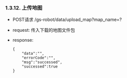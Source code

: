 ### 1.3.12. 上传地图

  - POST请求 /gs-robot/data/upload_map?map_name=?

  - request: 传入下载的地图文件包

  - response:

    ```
    {
        "data":"", 
        "errorCode":"",
        "msg":"successed",
        "successed":true
    }
    ```